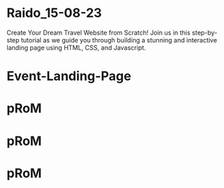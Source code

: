 # Raido_15-08-23
Create Your Dream Travel Website from Scratch! Join us in this step-by-step tutorial as we guide you through building a stunning and interactive landing page using HTML, CSS, and Javascript.
# Event-Landing-Page
# pRoM
# pRoM
# pRoM
